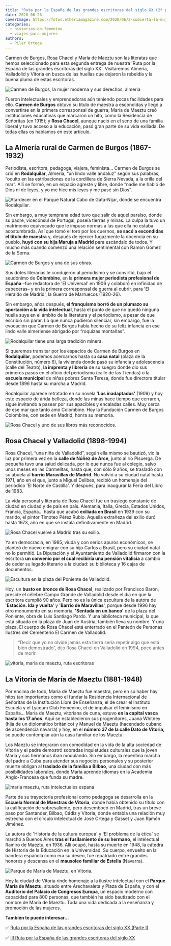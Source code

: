 ```yaml
---
title: "Ruta por la España de las grandes escritoras del siglo XX (2ª parte)"
date: 2020-06-26
coverImage: https://fotos.etheriamagazine.com/2020/06/2-cubierta-la-mujer-moderna.jpg
categories: 
  - historias-en-femenino
  - viajes-para-mujeres
authors: 
  - Pilar Ortega
---
```


Carmen de Burgos, Rosa Chacel y María de Maeztu son las literatas que hemos seleccionado 
para esta segunda entrega de nuestra 'Ruta por la España de las grandes escritoras del 
siglo XX'. Visitaremos Almería, Valladolid y Vitoria en busca de las huellas que dejaron 
la rebeldía y la buena pluma de estas escritoras. 

![Carmen de Burgos, la mujer moderna y sus derechos, almeria](https://fotos.etheriamagazine.com/2020/06/cubierta-la-mujer-moderna.jpg "Fragmento de la cubierta de 'La mujer moderna y sus derechos', de Carmen de Burgos (Edit. Huso Ensayos).")

Fueron intelectuales y emprendedoras aún teniendo pocas facilidades para ello. **Carmen 
de Burgos** obtuvo su título de maestra a escondidas y llegó a convertirse en la primera 
corresponsal de guerra; María de Maeztu creó instituciones educativas que marcaron un 
hito, como la Residencia de Señoritas (en 1915); y **Rosa Chacel**, aunque nació en el 
seno de una familia liberal y tuvo acceso a la educación, pasó gran parte de su vida 
exiliada. De todas ellas os hablamos en este artículo. 

## La Almería rural de Carmen de Burgos (1867-1932)

Periodista, escritora, pedagoga, viajera, feminista… Carmen de Burgos se crió en 
**Rodalquilar**, Almería, “un lindo valle andaluz” según sus palabras, “oculto en las 
estribaciones de la cordillera de Sierra Nevada, a la orilla del mar”. Allí se formó, en 
un espacio agreste y libre, donde “nadie me habló de Dios ni de leyes, y yo me hice mis 
leyes y me pasé sin Dios”. 

![Atardecer en el Parque Natural Cabo de Gata-Níjar, donde se encuentra Rodalquilar.](https://fotos.etheriamagazine.com/2020/06/atardecer-almeria.jpg "Atardecer en el Parque Natural Cabo de Gata-Níjar, donde se encuentra Rodalquilar.")

Sin embargo, a muy temprana edad tuvo que salir de aquel paraíso, donde su padre, 
vicecónsul de Portugal, poseía tierras y minas. La culpa la tuvo un matrimonio 
equivocado que le impuso normas a las que ella no estaba acostumbrada. Así que tomó el 
toro por los cuernos, **se sacó a escondidas el título de maestra** y, después de 
ejercer fugazmente la docencia en su pueblo, **huyó con su hija Maruja a Madrid** para 
escándalo de todos. Y mucho más cuando comenzó una relación sentimental con Ramón Gómez 
de la Serna. 

![Carmen de Burgos y una de sus obras.](https://fotos.etheriamagazine.com/2020/06/carmen-burgos-escritora.jpg "Carmen de Burgos y una de sus obras. © Fundación Carmen de Burgos Colombine")

Sus dotes literarias le condujeron al periodismo y se convirtió, bajo el seudónimo de 
**Colombine**, en la **primera mujer periodista profesional de España** –fue redactora 
de 'El Universal' en 1906 y colaboró en infinidad de cabeceras– y en la primera 
corresponsal de guerra al cubrir, para 'El Heraldo de Madrid', la Guerra de Marruecos 
(1920-26). 

Sin embargo, años después, **el franquismo borró de un plumazo su aportación a la vida 
intelectual**, hasta el punto de que no quedó ninguna huella suya en el ámbito de la 
literatura y el periodismo, a pesar de que escribió sin parar. Lo que nunca pudieron 
silenciar, sin embargo, fue la evocación que Carmen de Burgos había hecho de su feliz 
infancia en ese lindo valle almeriense abrigado por “roquizas montañas”. 

![Rodalquilar tiene una larga tradición minera.](https://fotos.etheriamagazine.com/2020/06/Rodalquila-Planta-Denver.jpg "Rodalquilar tiene una larga tradición minera.")

Si queremos transitar por los espacios de Carmen de Burgos en **Rodalquilar**, podemos 
acercarnos hasta su **casa natal** (plaza de la Constitución, número 6), la vivienda 
donde pasó su infancia y adolescencia (calle del Teatro), **la imprenta y librería** de 
su suegro donde dio sus primeros pasos en el oficio del periodismo (calle de las 
Tiendas) o la **escuela municipal** de niñas pobres Santa Teresa, donde fue directora 
titular desde 1896 hasta su marcha a Madrid. 

Rodalquilar aparece retratado en su novela '**Los inadaptados'** (1909) y hoy este 
espacio de árida belleza, donde las minas hace tiempo que cerraron, sigue invitando a 
pasear por sus apacibles y encaladas calles. Muy cerca de ese mar que tanto amó 
Colombine. Hoy la Fundación Carmen de Burgos Colombine, con sede en Madrid, honra su 
memoria. 

![Rosa Chacel y uno de sus libros más reconocidos.](https://fotos.etheriamagazine.com/2020/06/Rosa-Chacel-valladolid.jpg "La gran Rosa Chacel y uno de sus libros más reconocidos.")

## Rosa Chacel y Valladolid (1898-1994)

Rosa Chacel, “una niña de Valladolid”, según ella mismo se bautizó, vio la luz por 
primera vez en la **calle de Núñez de Arce,** junto al río Pisuerga. De pequeña tuvo una 
salud delicada, por lo que nunca fue al colegio, salvo unos meses en las Carmelitas, 
hasta que, con sólo 9 años, se trasladó con su abuela al **barrio Maravillas de 
Madrid**. No volvió a su ciudad natal hasta 1971, año en el que, junto a Miguel Delibes, 
recibió un homenaje del periódico 'El Norte de Castilla'. Y después, para inaugurar la 
Feria del Libro de 1983. 

La vida personal y literaria de Rosa Chacel fue un trasiego constante de ciudad en 
ciudad y de país en país. Alemania, Italia, Grecia, Estados Unidos, Francia, España… 
hasta que acabó **exiliada en Brasil** en 1939 con su marido, el pintor Timoteo Pérez 
Rubio. Aquella extrañeza del exilio duró hasta 1973, año en que se instala 
definitivamente en Madrid. 

![Rosa Chacel vuelve a Madrid tras su exilio.](https://fotos.etheriamagazine.com/2020/06/rosa-chacel-exilio.jpg "Rosa Chacel vuelve a Madrid tras su exilio. ©Archivos históricos")

Ya en democracia, en 1985, viuda y con serios apuros económicos, se planteó de nuevo 
emigrar con su hijo Carlos a Brasil, pero su ciudad natal no lo permitió. La Diputación 
y el Ayuntamiento de Valladolid firmaron con la escritora **un convenio por el cual 
recibiría una pensión vitalicia** a cambio de ceder su legado literario a la ciudad: su 
biblioteca y 16 cajas de documentos. 

![Escultura en la plaza del Poniente de Valladolid.](https://fotos.etheriamagazine.com/2020/06/rosa-chacel-valladolid.jpg "Escultura en la plaza del Poniente de Valladolid. ©Rondador")

Hoy, un **busto en bronce de Rosa Chacel**, realizado por Francisco Barón, preside el 
célebre Campo Grande de Valladolid desde el día en que la escritora cumplió 90 años. 
Pero no es la única escultura de la autora de '**Estación. Ida y vuelta**' y '**Barrio 
de Maravillas**', porque desde 1996 hay otro monumento en su memoria, **'Sentada en un 
banco'** de la plaza del Poniente, obra de Luis Santiago Pardo. Y una biblioteca 
municipal, la que está situada en la plaza de Juan de Austria, también lleva su nombre. 
Y una plaza. El cuerpo de Rosa Chacel está enterrado en el Panteón de Personas Ilustres 
del Cementerio El Carmen de Valladolid. 

> “Decir que yo no olvidé jamás esta tierra sería repetir algo que está bien demostrado”, 
> dijo Rosa Chacel en Valladolid en 1994, poco antes de morir. 

![vitoria, maria de maeztu, ruta escritoras](https://fotos.etheriamagazine.com/2020/06/vitoria-cuna-maria-maeztu.jpg "Vitoria, cuna de María de Maeztu.")

## La Vitoria de María de Maeztu (1881-1948)

Por encima de todo, María de Maeztu fue maestra, pero en su haber hay hitos tan 
importantes como el fundar la Residencia Internacional de Señoritas de la Institución 
Libre de Enseñanza, el de crear el Instituto Escuela y el Lyceum Club Femenino, el de 
impulsar el feminismo en España… María de Maeztu, vitoriana de cuna, estuvo **en la 
capital vasca hasta los 17 años**. Aquí se establecieron sus progenitores, Juana Whitney 
(hija de un diplomático británico) y Manuel de Maeztu (hacendado cubano de ascendencia 
navarra) y hoy, en el **número 37 de la calle Dato de Vitoria,** se puede contemplar aún 
la casa familiar de los Maeztu. 

Los Maeztu se integraron con comodidad en la vida de la alta sociedad de Vitoria y el 
padre demostró sobradas inquietudes culturales que la joven María y sus hermanos iban 
modulando. Sin embargo, la repentina marcha del padre a Cuba para atender sus negocios 
personales y su posterior muerte obligan al **traslado de la familia a Bilbao**, una 
ciudad con más posibilidades laborales, donde María aprende idiomas en la Academia 
Anglo-Francesa que funda su madre. 

![maria maeztu, ruta intelectuales espana](https://fotos.etheriamagazine.com/2020/06/Maria-Maeztu-ruta-escritoras.jpg "María de Maeztu posa en su despacho. © Fundación José Ortega y Gasset-Gregorio Marañón.")

Parte de su trayectoria profesional como pedagoga se desarrolla en la **Escuela Normal 
de Maestras de Vitoria**, donde había obtenido su título con la calificación de 
sobresaliente, pero desembocó en Madrid, tras un breve paso por Santander, Bilbao, Cádiz 
y Vitoria, donde entabla una relación muy estrecha con el círculo intelectual de José 
Ortega y Gasset y Juan Ramón Jiménez. 

La autora de 'Historia de la cultura europea' y 'El problema de la ética' se marchó a 
Buenos Aires **tras el fusilamiento de su hermano**, el intelectual Ramiro de Maeztu, en 
1936. Allí ocupó, hasta su muerte en 1948, la cátedra de Historia de la Educación en la 
Universidad. Su cuerpo, envuelto en la bandera española como era su deseo, fue 
repatriado entre grandes honores y descansa en el **mausoleo familiar de Estella** 
(Navarra). 

![Parque de María de Maeztu, en Vitoria.](https://fotos.etheriamagazine.com/2020/06/parque-maria-maeztu.jpg "Parque de María de Maeztu, en Vitoria. © Zarateman")

Hoy la ciudad de Vitoria rinde homenaje a la ilustre intelectual con el **Parque María 
de Maeztu**, situado entre Arechavaleta y Plaza de España, y con el **Auditorio del 
Palacio de Congresos Europa**, un espacio moderno con capacidad para 800 personas, que 
también ha sido bautizado con el nombre de María de Maeztu. Toda una vida dedicada a la 
enseñanza y promoción de las mujeres. 

**También te puede interesar...** 

✅ [Ruta por la España de las grandes escritoras del siglo XX (Parte 
I)](https://etheriamagazine.com/2020/06/15/viaje-por-la-espana-de-las-grandes-escritoras-del-siglo-xx/) 

✅ [III Ruta por la España de las grandes escritoras del siglo 
XX](https://etheriamagazine.com/2020/09/14/escritoras-siglo-xx-maria-moliner-ana-maria-matute-carmen-martin-gaite/)

